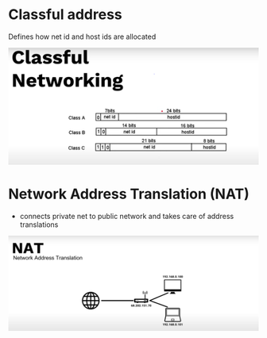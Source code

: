 # Classful address 

Defines how net id and host ids are allocated

![image classful](./img/classful.png)


# Network Address Translation (NAT)

* connects private net to public network and takes care of address translations

![image NAT](./img/nat.png)